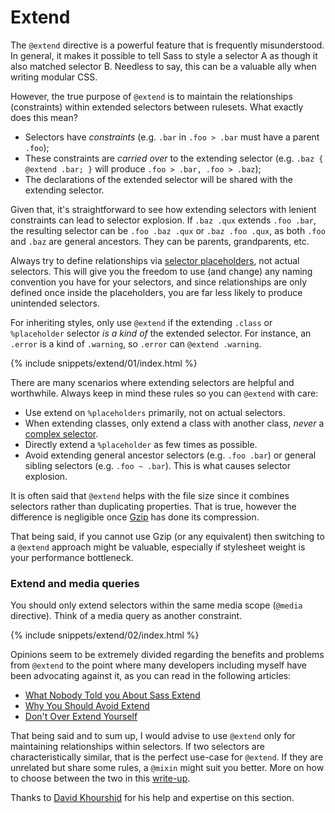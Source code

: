 
# Extend

The `@extend` directive is a powerful feature that is frequently misunderstood. In general, it makes it possible to tell Sass to style a selector A as though it also matched selector B. Needless to say, this can be a valuable ally when writing modular CSS.

However, the true purpose of `@extend` is to maintain the relationships (constraints) within extended selectors between rulesets. What exactly does this mean?

- Selectors have *constraints* (e.g. `.bar` in `.foo > .bar` must have a parent `.foo`);
- These constraints are *carried over* to the extending selector (e.g. `.baz { @extend .bar; }` will produce `.foo > .bar, .foo > .baz`);
- The declarations of the extended selector will be shared with the extending selector.

Given that, it's straightforward to see how extending selectors with lenient constraints can lead to selector explosion. If `.baz .qux` extends `.foo .bar`, the resulting selector can be `.foo .baz .qux` or `.baz .foo .qux`, as both `.foo` and `.baz` are general ancestors. They can be parents, grandparents, etc.

Always try to define relationships via [selector placeholders](http://www.sitepoint.com/sass-reference/placeholders/), not actual selectors. This will give you the freedom to use (and change) any naming convention you have for your selectors, and since relationships are only defined once inside the placeholders, you are far less likely to produce unintended selectors.

For inheriting styles, only use `@extend` if the extending `.class` or `%placeholder` selector _is a kind of_ the extended selector. For instance, an `.error` is a kind of `.warning`, so `.error` can `@extend .warning`.

{% include snippets/extend/01/index.html %}

There are many scenarios where extending selectors are helpful and worthwhile. Always keep in mind these rules so you can `@extend` with care:

* Use extend on `%placeholders` primarily, not on actual selectors.
* When extending classes, only extend a class with another class, _never_ a [complex selector](http://www.w3.org/TR/selectors4/#syntax).
* Directly extend a `%placeholder` as few times as possible.
* Avoid extending general ancestor selectors (e.g. `.foo .bar`) or general sibling selectors (e.g. `.foo ~ .bar`). This is what causes selector explosion.

<div class="note">
  <p>It is often said that <code>@extend</code> helps with the file size since it combines selectors rather than duplicating properties. That is true, however the difference is negligible once <a href="http://en.wikipedia.org/wiki/Gzip">Gzip</a> has done its compression.</p>
  <p>That being said, if you cannot use Gzip (or any equivalent) then switching to a <code>@extend</code> approach might be valuable, especially if stylesheet weight is your performance bottleneck.</p>
</div>

### Extend and media queries

You should only extend selectors within the same media scope (`@media` directive). Think of a media query as another constraint.

{% include snippets/extend/02/index.html %}

Opinions seem to be extremely divided regarding the benefits and problems from `@extend` to the point where many developers including myself have been advocating against it, as you can read in the following articles:

* [What Nobody Told you About Sass Extend](http://www.sitepoint.com/sass-extend-nobody-told-you/)
* [Why You Should Avoid Extend](http://www.sitepoint.com/avoid-sass-extend/)
* [Don't Over Extend Yourself](http://pressupinc.com/blog/2014/11/dont-overextend-yourself-in-sass/)

That being said and to sum up, I would advise to use `@extend` only for maintaining relationships within selectors. If two selectors are characteristically similar, that is the perfect use-case for `@extend`. If they are unrelated but share some rules, a `@mixin` might suit you better. More on how to choose between the two in this [write-up](http://csswizardry.com/2014/11/when-to-use-extend-when-to-use-a-mixin/).

<div class="note">
  <p>Thanks to <a href="https://twitter.com/davidkpiano">David Khourshid</a> for his help and expertise on this section.</p>
</div>
